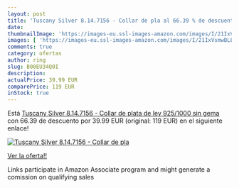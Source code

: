 ```yaml
---
layout: post
title: 'Tuscany Silver 8.14.7156 - Collar de pla al 66.39 % de descuento'
date: 
thumbnailImage: 'https://images-eu.ssl-images-amazon.com/images/I/21IxVsmwBLL._SL200_.jpg'
images: [ 'https://images-eu.ssl-images-amazon.com/images/I/21IxVsmwBLL._SL200_.jpg' ]
comments: true
category: ofertas
author: ring
slug: B00EU34Q0I
description:
actualPrice: 39.99 EUR
comparePrice: 119 EUR
inStock: true
---
```


Está [Tuscany Silver 8.14.7156 - Collar de plata de ley  925/1000   sin gema](https://www.amazon.es/dp/B00EU34Q0I/?tag=tolees-21) con 66.39 de descuento por 39.99 EUR (original: 119 EUR) en el siguiente enlace!

[![Tuscany Silver 8.14.7156 - Collar de pla](https://images-eu.ssl-images-amazon.com/images/I/21IxVsmwBLL._SL200_.jpg)](https://www.amazon.es/dp/B00EU34Q0I/?tag=tolees-21)

[Ver la oferta!!](https://www.amazon.es/dp/B00EU34Q0I/?tag=tolees-21)

Links participate in Amazon Associate program and might generate a comission on qualifying sales


